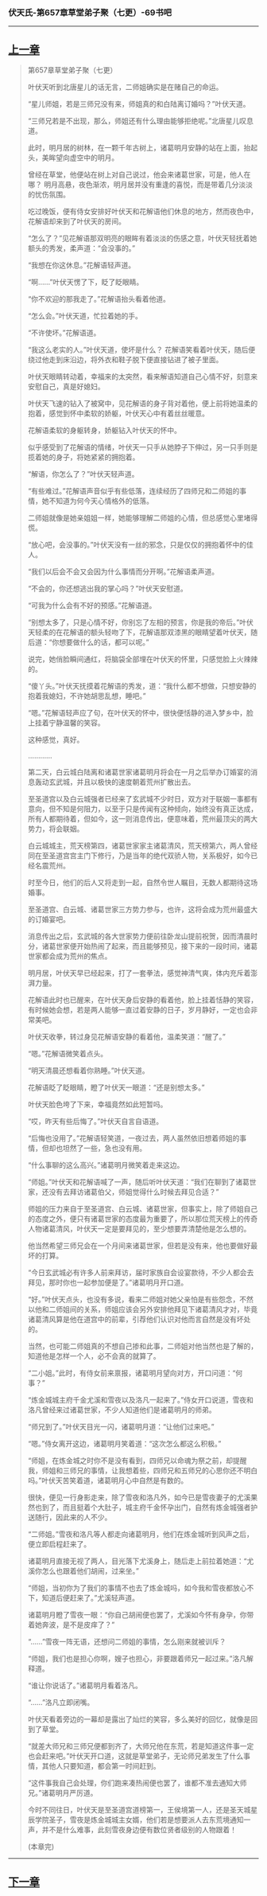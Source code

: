 ### 伏天氏-第657章草堂弟子聚（七更）-69书吧

--------
[上一章](./d788863d43ec5fcc2c739c14bf7bb3ab.md)
--------


>
>
>
>第657章草堂弟子聚（七更）
>
>叶伏天听到北唐星儿的话无言，二师姐确实是在赌自己的命运。
>
>“星儿师姐，若是三师兄没有来，师姐真的和白陆离订婚吗？”叶伏天道。
>
>“三师兄若是不出现，那么，师姐还有什么理由能够拒绝呢。”北唐星儿叹息道。
>
>此时，明月居的树林，在一颗千年古树上，诸葛明月安静的站在上面，抬起头，美眸望向虚空中的明月。
>
>曾经在草堂，他便站在树上对自己说过，他会来诸葛世家，可是，他人在哪？
>明月高悬，夜色渐浓，明月居并没有重逢的喜悦，而是带着几分淡淡的忧伤氛围。
>
>吃过晚饭，便有侍女安排好叶伏天和花解语他们休息的地方，然而夜色中，花解语却来到了叶伏天的房间。
>
>“怎么了？”见花解语那双明亮的眼眸有着淡淡的伤感之意，叶伏天轻抚着她额头的秀发，柔声道：“会没事的。”
>
>“我想在你这休息。”花解语轻声道。
>
>“啊……”叶伏天愣了下，眨了眨眼睛。
>
>“你不欢迎的那我走了。”花解语抬头看着他道。
>
>“怎么会。”叶伏天道，忙拉着她的手。
>
>“不许使坏。”花解语道。
>
>“我这么老实的人。”叶伏天道，使坏是什么？
>花解语笑看着叶伏天，随后便绕过他走到床沿边，将外衣和鞋子脱下便直接钻进了被子里面。
>
>叶伏天眼睛转动着，幸福来的太突然，看来解语知道自己心情不好，刻意来安慰自己，真是好媳妇。
>
>叶伏天飞速的钻入了被窝中，见花解语的身子背对着他，便上前将她温柔的抱着，感觉到怀中柔软的娇躯，叶伏天心中有着丝丝暖意。
>
>花解语柔软的身躯转身，娇躯钻入叶伏天的怀中。
>
>似乎感受到了花解语的情绪，叶伏天一只手从她脖子下伸过，另一只手则是揽着她的身子，将她紧紧的拥抱着。
>
>“解语，你怎么了？”叶伏天轻声道。
>
>“有些难过。”花解语声音似乎有些低落，连续经历了四师兄和二师姐的事情，她不知道为何今天心情格外的低落。
>
>二师姐就像是她亲姐姐一样，她能够理解二师姐的心情，但总感觉心里堵得慌。
>
>“放心吧，会没事的。”叶伏天没有一丝的邪念，只是仅仅的拥抱着怀中的佳人。
>
>“我们以后会不会又会因为什么事情而分开啊。”花解语柔声道。
>
>“不会的，你还想逃出我的掌心吗？”叶伏天安慰道。
>
>“可我为什么会有不好的预感。”花解语道。
>
>“别想太多了，只是心情不好，你别忘了左相的预言，你是我的帝后。”叶伏天轻柔的在花解语的额头轻吻了下，花解语那双漆黑的眼睛望着叶伏天，随后道：“你想要做什么的话，都可以呢。”
>
>说完，她俏脸瞬间通红，将脑袋全部埋在叶伏天的怀里，只感觉脸上火辣辣的。
>
>“傻丫头。”叶伏天抚摸着花解语的秀发，道：“我什么都不想做，只想安静的抱着我媳妇，不许她胡思乱想，睡吧。”
>
>“嗯。”花解语轻声应了句，在叶伏天的怀中，很快便恬静的进入梦乡中，脸上挂着宁静温馨的笑容。
>
>这种感觉，真好。
>
>…………
>
>第二天，白云城白陆离和诸葛世家诸葛明月将会在一月之后举办订婚宴的消息轰动玄武城，并且以极快的速度朝着荒州扩散出去。
>
>至圣道宫以及白云城强者已经来了玄武城不少时日，双方对于联姻一事都有意向，但不知是何阻力，以至于只是传闻有这种倾向，始终没有真正达成，所有人都期待着，但如今，这一则消息传出，便意味着，荒州最顶尖的两大势力，将会联姻。
>
>白云城城主，荒天榜第四，诸葛世家家主诸葛清风，荒天榜第六，两人曾经同在至圣道宫宫主门下修行，乃是当年的绝代双骄人物，关系极好，如今已经名震荒州。
>
>时至今日，他们的后人又将走到一起，自然令世人瞩目，无数人都期待这场婚事。
>
>至圣道宫、白云城、诸葛世家三方势力参与，也许，这将会成为荒州最盛大的订婚宴吧。
>
>消息传出之后，玄武城的各大世家势力便前往卧龙山提前祝贺，因而清晨时分，诸葛世家便开始热闹了起来，而且能够预见，接下来的一段时间，诸葛世家都会成为荒州的焦点。
>
>明月居，叶伏天早已经起来，打了一套拳法，感觉神清气爽，体内充斥着澎湃力量。
>
>花解语此时也已醒来，在叶伏天身后安静的看着他，脸上挂着恬静的笑容，有时候她会想，若是两人能够一直过着安静的日子，岁月静好，一定也会非常美吧。
>
>叶伏天收拳，转过身见花解语安静的看着他，温柔笑道：“醒了。”
>
>“嗯。”花解语微笑着点头。
>
>“明天清晨还想看着你熟睡。”叶伏天道。
>
>花解语眨了眨眼睛，瞪了叶伏天一眼道：“还是别想太多。”
>
>叶伏天脸色垮了下来，幸福竟然如此短暂吗。
>
>“哎，昨天有些后悔了。”叶伏天自言自语道。
>
>“后悔也没用了。”花解语轻笑道，一夜过去，两人虽然依旧想着师姐的事情，但却也坦然了一些，急也没有用。
>
>“什么事聊的这么高兴。”诸葛明月微笑着走来这边。
>
>“师姐。”叶伏天和花解语喊了一声，随后听叶伏天道：“我们在聊到了诸葛世家，还没有去拜访诸葛伯父，师姐觉得什么时候去拜见合适？”
>
>师姐的压力来自于至圣道宫、白云城、诸葛世家，但事实上，除了师姐自己的态度之外，便只有诸葛世家的态度最为重要了，所以那位荒天榜上的传奇人物诸葛清风，叶伏天一定是要拜见的，至少想要弄清楚他是怎么想的。
>
>他当然希望三师兄会在一个月间来诸葛世家，但若是没有来，他也要做好最坏的打算。
>
>“今日玄武城必有许多人前来拜访，届时家族自会设宴款待，不少人都会去拜见，那时你也一起参加便是了。”诸葛明月开口道。
>
>“好。”叶伏天点头，也没有多说，看来二师姐对她父亲怕是有些怨念，不然以他和二师姐间的关系，师姐应该会另外安排他拜见下诸葛清风才对，毕竟诸葛清风算是他在道宫中的前辈，引荐他们认识对他而言自然是没有坏处的。
>
>当然，也可能二师姐真的不想自己掺和此事，二师姐对他当然也是了解的，知道他是怎样一个人，必不会真的就算了。
>
>“二小姐。”此时，有侍女前来禀报，诸葛明月望向对方，开口问道：“何事？”
>
>“炼金城城主府千金尤溪和雪夜以及洛凡一起来了。”侍女开口说道，雪夜和洛凡曾经来过诸葛世家，不少人知道他们是诸葛明月的师弟。
>
>“师兄到了。”叶伏天目光一闪，诸葛明月道：“让他们过来吧。”
>
>“嗯。”侍女离开这边，诸葛明月笑着道：“这次怎么都这么积极。”
>
>“师姐，在炼金城之时你不是没有看到，四师兄以命魂为祭之前，却提醒我，师姐和三师兄的事情，让我想着些，四师兄和五师兄的心思你还不明白吗。”叶伏天苦笑着道，诸葛明月心中自然是有数的。
>
>很快，便见一行身影走来，除了雪夜和洛凡外，如今已是雪夜妻子的尤溪果然也到了，而且挺着个大肚子，城主府千金怀孕出门，自然有炼金城强者护送随行，因此来的人不少。
>
>“二师姐。”雪夜和洛凡等人都走向诸葛明月，他们在炼金城听到风声之后，便立即启程赶来了。
>
>诸葛明月直接无视了两人，目光落下尤溪身上，随后走上前拉着她道：“尤溪你怎么也跟着他们胡闹，过来坐。”
>
>“师姐，当初你为了我们的事情不也去了炼金城吗，如今我和雪夜都放心不下，知道后便赶来了。”尤溪轻声道。
>
>诸葛明月瞪了雪夜一眼：“你自己胡闹便也罢了，尤溪如今怀有身孕，你带着她奔波，是不是皮痒了？”
>
>“……”雪夜一阵无语，还想问二师姐的事情，怎么刚来就被训斥？
>
>“师姐，我们也是担心你啊，嫂子也担心，非要跟着师兄一起过来。”洛凡解释道。
>
>“谁让你说话了。”诸葛明月看着洛凡。
>
>“……”洛凡立即闭嘴。
>
>叶伏天看着旁边的一幕却是露出了灿烂的笑容，多么美好的回忆，就像是回到了草堂。
>
>“就差大师兄和三师兄便都到齐了，大师兄他在东荒，若是知道这件事一定也会赶来吧。”叶伏天开口道，这就是草堂弟子，无论师兄弟发生了什么事情，其他人只要知道，都会第一时间赶到。
>
>“这件事我自己会处理，你们跑来凑热闹便也罢了，谁都不准去通知大师兄。”诸葛明月严厉道。
>
>今时不同往日，叶伏天是至圣道宫道榜第一，王侯境第一人，还是圣天城星辰学院圣子，雪夜是炼金城城主女婿，他们若是想要派人去东荒境通知一声，并不是什么难事，此刻雪夜身边便有数位贤者级别的人物跟着！
>
>(本章完)
>
>

--------
[下一章](./7dbcc8990de9944e58edbbe9a9d85848.md)
--------

